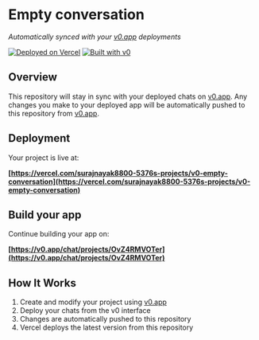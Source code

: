 # Empty conversation

*Automatically synced with your [v0.app](https://v0.app) deployments*

[![Deployed on Vercel](https://img.shields.io/badge/Deployed%20on-Vercel-black?style=for-the-badge&logo=vercel)](https://vercel.com/surajnayak8800-5376s-projects/v0-empty-conversation)
[![Built with v0](https://img.shields.io/badge/Built%20with-v0.app-black?style=for-the-badge)](https://v0.app/chat/projects/OvZ4RMVOTer)

## Overview

This repository will stay in sync with your deployed chats on [v0.app](https://v0.app).
Any changes you make to your deployed app will be automatically pushed to this repository from [v0.app](https://v0.app).

## Deployment

Your project is live at:

**[https://vercel.com/surajnayak8800-5376s-projects/v0-empty-conversation](https://vercel.com/surajnayak8800-5376s-projects/v0-empty-conversation)**

## Build your app

Continue building your app on:

**[https://v0.app/chat/projects/OvZ4RMVOTer](https://v0.app/chat/projects/OvZ4RMVOTer)**

## How It Works

1. Create and modify your project using [v0.app](https://v0.app)
2. Deploy your chats from the v0 interface
3. Changes are automatically pushed to this repository
4. Vercel deploys the latest version from this repository